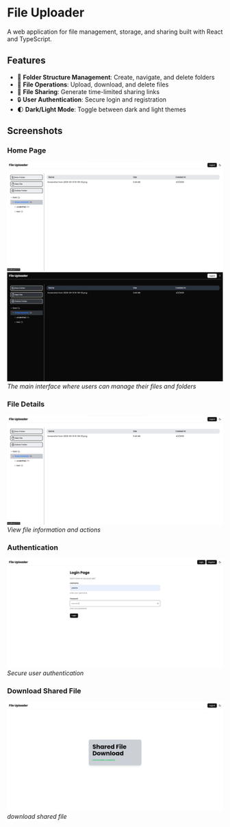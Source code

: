 # File Uploader

A web application for file management, storage, and sharing built with React and TypeScript.

## Features

- 📁 **Folder Structure Management**: Create, navigate, and delete folders
- 📄 **File Operations**: Upload, download, and delete files
- 🔗 **File Sharing**: Generate time-limited sharing links
- 🔒 **User Authentication**: Secure login and registration
- 🌓 **Dark/Light Mode**: Toggle between dark and light themes

## Screenshots

### Home Page

![Home Page](screenshots/homepage.png)
![Home Page DarkMode](screenshots/homepagedark.png)
_The main interface where users can manage their files and folders_

### File Details

![File Details](screenshots/filedetails.png)
_View file information and actions_

### Authentication

![Login Screen](screenshots/login.png)
_Secure user authentication_

### Download Shared File

![Download Shared Screen](screenshots/download.png)
_download shared file_
